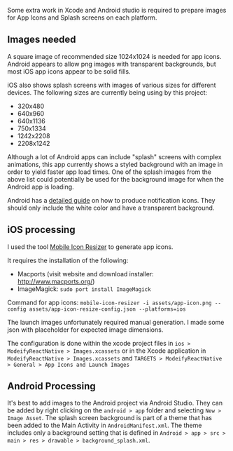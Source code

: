 Some extra work in Xcode and Android studio is required to prepare images for App Icons and Splash screens on each platform.

## Images needed

A square image of recommended size 1024x1024 is needed for app icons.  Android appears to allow png images with transparent backgrounds, but most iOS app icons appear to be solid fills.

iOS also shows splash screens with images of various sizes for different devices.  The following sizes are currently being using by this project:

* 320x480
* 640x960
* 640x1136
* 750x1334
* 1242x2208
* 2208x1242

Although a lot of Android apps can include "splash" screens with complex animations, this app currently shows a styled background with an image in order to yield faster app load times.  One of the splash images from the above list could potentially be used for the background image for when the Android app is loading.

Android has a [detailed guide](https://developer.android.com/guide/practices/ui_guidelines/icon_design_status_bar.html) on how to produce notification icons.  They should only include the white color and have a transparent background.

## iOS processing

I used the tool [Mobile Icon Resizer](https://github.com/muzzley/mobile-icon-resizer) to generate app icons.

It requires the installation of the following:
- Macports (visit website and download installer: http://www.macports.org/)
- ImageMagick:  `sudo port install ImageMagick`

Command for app icons: `mobile-icon-resizer -i assets/app-icon.png --config assets/app-icon-resize-config.json --platforms=ios`

The launch images unfortunately required manual generation.  I made some json with placeholder for expected image dimensions.  

The configuration is done within the xcode project files in `ios > ModeifyReactNative > Images.xcassets` or in the Xcode application in `ModeifyReactNative > Images.xcassets` and `TARGETS > ModeifyReactNative > General > App Icons and Launch Images`

## Android Processing

It's best to add images to the Android project via Android Studio.  They can be added by right clicking on the `android > app` folder and selecting `New > Image Asset`.  The splash screen background is part of a theme that has been added to the Main Activity in `AndroidManifest.xml`.  The theme includes only a background setting that is defined in `Android > app > src > main > res > drawable > background_splash.xml`.
